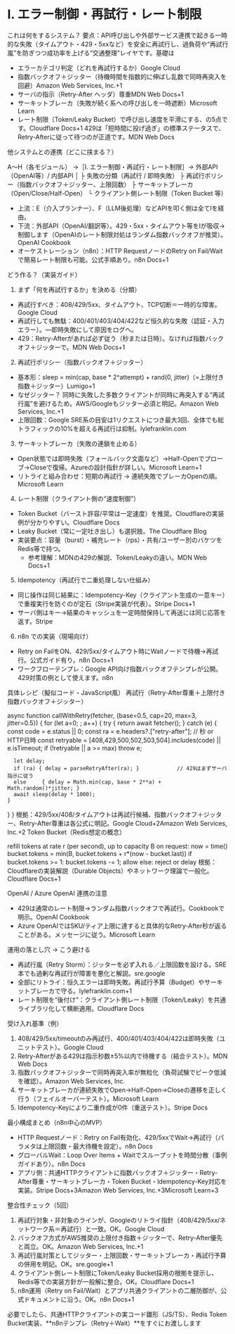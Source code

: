 # I. エラー制御・再試行・レート制限 
これは何をするシステム？
要点：API呼び出しや外部サービス連携で起きる一時的な失敗（タイムアウト・429・5xxなど）を安全に再試行し、過負荷や“再試行嵐”を防ぎつつ成功率を上げる“交通整理”レイヤです。基礎は
* エラーカテゴリ判定（どれを再試行するか）Google Cloud
* 指数バックオフ＋ジッター（待機時間を指数的に伸ばし乱数で同時再突入を回避）Amazon Web Services, Inc.+1
* サーバの指示（Retry-After ヘッダ）尊重MDN Web Docs+1
* サーキットブレーカ（失敗が続く系への呼び出しを一時遮断）Microsoft Learn
* レート制限（Token/Leaky Bucket）で呼び出し速度を平滑にする、の5点です。Cloudflare Docs+1
429は「短時間に投げ過ぎ」の標準ステータスで、Retry-Afterに従って待つのが正道です。MDN Web Docs

他システムとの連携（どこに挟まる？）

A～H（各モジュール） →［I. エラー制御・再試行・レート制限］→ 外部API（OpenAI等）/ 内部API
                                     │
                                     ├ 失敗の分類（再試行 / 即時失敗）
                                     ├ 再試行ポリシー（指数バックオフ＋ジッター、上限回数）
                                     ├ サーキットブレーカ（Open/Close/Half-Open）
                                     └ クライアント側レート制限（Token Bucket 等）
* 上流：E（介入プランナー）、F（LLM後処理）などAPIを叩く側は全てIを経由。
* 下流：外部API（OpenAI/翻訳等）。429・5xx・タイムアウト等をIが吸収→制御します（OpenAIのレート制限対処はランダム指数バックオフが推奨）。OpenAI Cookbook
* オーケストレーション（n8n）：HTTP RequestノードのRetry on Fail/Waitで簡易レート制限も可能。公式手順あり。n8n Docs+1

どう作る？（実装ガイド）
1) まず「何を再試行するか」を決める（分類）
* 再試行すべき：408/429/5xx、タイムアウト、TCP切断＝一時的な障害。Google Cloud
* 再試行しても無駄：400/401/403/404/422など恒久的な失敗（認証・入力エラー）。—即時失敗にして原因をログへ。
* 429：Retry-Afterがあれば必ず従う（秒または日時）。なければ指数バックオフ＋ジッターで。MDN Web Docs+1
2) 再試行ポリシー（指数バックオフ＋ジッター）
* 基本形：sleep = min(cap, base * 2^attempt) + rand(0, jitter)（=上限付き指数＋ジッター）Lumigo+1
* なぜジッター？ 同時に失敗した多数クライアントが同時に再突入する“再試行嵐”を避けるため。AWS/Googleもジッター必須と明記。Amazon Web Services, Inc.+1
* 上限回数：Google SRE系の目安は1リクエストにつき最大3回、全体でも総トラフィックの10%を超える再試行は抑制。lylefranklin.com
3) サーキットブレーカ（失敗の連鎖を止める）
* Open状態では即時失敗（フォールバック文面など）→Half-Openでプローブ→Closeで復帰。Azureの設計指針が詳しい。Microsoft Learn+1
* リトライと組み合わせ：短期の再試行 → 連続失敗でブレーカOpenの順。Microsoft Learn
4) レート制限（クライアント側の“速度制御”）
* Token Bucket（バースト許容/平常は一定速度）を推奨。Cloudflareの実装例が分かりやすい。Cloudflare Docs
* Leaky Bucket（常に一定吐き出し）も選択肢。The Cloudflare Blog
* 実装要点：容量（burst）・補充レート（rps）・共有/ユーザー別のバケツをRedis等で持つ。
    * 参考理解：MDNの429の解説、Token/Leakyの違い。MDN Web Docs+1
5) Idempotency（再試行で二重処理しない仕組み）
* 同じ操作は同じ結果に：Idempotency-Key（クライアント生成の一意キー）で重複実行を防ぐのが定石（Stripe実装が代表）。Stripe Docs+1
* サーバ側はキー→結果のキャッシュを一定時間保持して再送には同じ応答を返す。Stripe
6) n8n での実装（現場向け）
* Retry on FailをON、429/5xx/タイムアウト時にWaitノードで待機→再試行。公式ガイド有り。n8n Docs+1
* ワークフローテンプレ：Google API向け指数バックオフテンプレが公開。429対策の例として使えます。n8n

具体レシピ（擬似コード・JavaScript風）
再試行（Retry-After尊重＋上限付き指数バックオフ＋ジッター）

async function callWithRetry(fetcher, {base=0.5, cap=20, max=3, jitter=0.5}) {
  for (let a=0; ; a++) {
    try { return await fetcher(); }
    catch (e) {
      const code = e.status || 0;
      const ra = e.headers?.["retry-after"];              // 秒 or HTTP日時
      const retryable = [408,429,500,502,503,504].includes(code) || e.isTimeout;
      if (!retryable || a >= max) throw e;

      let delay;
      if (ra) { delay = parseRetryAfter(ra); }            // 429はまずサーバ指示に従う
      else     { delay = Math.min(cap, base * 2**a) + Math.random()*jitter; }
      await sleep(delay * 1000);
    }
  }
}
根拠：429/5xx/408/タイムアウトは再試行候補、指数バックオフ＋ジッター、Retry-After尊重は各公式に明記。Google Cloud+2Amazon Web Services, Inc.+2
Token Bucket（Redis想定の概念）

refill tokens at rate r (per second), up to capacity B
on request:
  now = time()
  bucket.tokens = min(B, bucket.tokens + r*(now - bucket.last))
  if bucket.tokens >= 1: bucket.tokens -= 1; allow
  else: reject or delay
根拠：Cloudflareの実装解説（Durable Objects）やネットワーク理論で一般化。Cloudflare Docs+1

OpenAI / Azure OpenAI 連携の注意
* 429は通常のレート制限→ランダム指数バックオフで再試行。Cookbookで明示。OpenAI Cookbook
* Azure OpenAIではSKU/ティア上限に達すると具体的なRetry-After秒が返ることがある。メッセージに従う。Microsoft Learn

運用の落とし穴 → こう避ける
* 再試行嵐（Retry Storm）：ジッターを必ず入れる／上限回数を設ける。SRE本でも過剰な再試行が障害を悪化と解説。sre.google
* 全部にリトライ：恒久エラーは即時失敗。再試行予算（Budget）やサーキットブレーカで守る。lylefranklin.com+1
* レート制限を“後付け”：クライアント側レート制限（Token/Leaky）を共通ライブラリ化して横断適用。Cloudflare Docs

受け入れ基準（例）
1. 408/429/5xx/timeoutのみ再試行、400/401/403/404/422は即時失敗（ユニットテスト）。Google Cloud
2. Retry-Afterがある429は指示秒数±5%以内で待機する（結合テスト）。MDN Web Docs
3. 指数バックオフ＋ジッターで同時再突入率が無粒化（負荷試験でピーク低減を確認）。Amazon Web Services, Inc.
4. サーキットブレーカが連続失敗でOpen→Half-Open→Closeの遷移を正しく行う（フェイルオーバーテスト）。Microsoft Learn
5. Idempotency-Keyにより二重作成が0件（重送テスト）。Stripe Docs

最小構成まとめ（n8n中心のMVP）
* HTTP Requestノード：Retry on Fail有効化、429/5xxでWait→再試行（パラメタは上限回数・最大待機を設定）。n8n Docs
* グローバルWait：Loop Over Items + Waitでスループットを時間分散（事例ガイドあり）。n8n Docs
* アプリ側：共通HTTPクライアントに指数バックオフ＋ジッター・Retry-After尊重・サーキットブレーカ・Token Bucket・Idempotency-Key対応を実装。Stripe Docs+3Amazon Web Services, Inc.+3Microsoft Learn+3

整合性チェック（5回）
1. 再試行対象・非対象のラインが、Googleのリトライ指針（408/429/5xx/ネットワーク系＝再試行）と一致。OK。Google Cloud
2. バックオフ方式がAWS推奨の上限付き指数＋ジッターで、Retry-After優先と両立。OK。Amazon Web Services, Inc.+1
3. 再試行嵐対策としてジッター・上限回数・サーキットブレーカ・再試行予算の併用を明記。OK。sre.google+1
4. クライアント側レート制限にToken/Leaky Bucket採用の根拠を提示し、Redis等での実装方針が一般解に整合。OK。Cloudflare Docs+1
5. n8n運用（Retry on Fail/Wait）とアプリ共通クライアントの二層防御が、公式ドキュメントに沿う。OK。n8n Docs+1

必要でしたら、共通HTTPクライアントの実コード雛形（JS/TS）、Redis Token Bucket実装、**n8nテンプレ（Retry＋Wait）**をすぐにお渡しします
